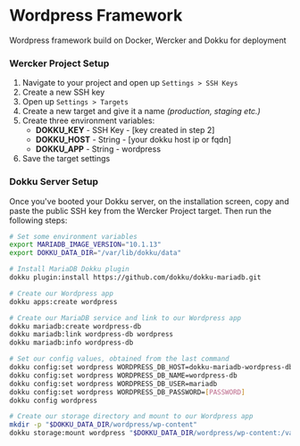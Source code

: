 # Wordpress Framework

Wordpress framework build on Docker, Wercker and Dokku for deployment

### Wercker Project Setup

1. Navigate to your project and open up `Settings > SSH Keys`
2. Create a new SSH key
3. Open up `Settings > Targets`
4. Create a new target and give it a name *(production, staging etc.)*
5. Create three environment variables:
    - **DOKKU_KEY** - SSH Key - [key created in step 2]
    - **DOKKU_HOST** - String - [your dokku host ip or fqdn]
    - **DOKKU_APP** - String - wordpress
6. Save the target settings

### Dokku Server Setup

Once you've booted your Dokku server, on the installation screen, copy and paste the public SSH key from the Wercker Project target. Then run the following steps:

```bash
# Set some environment variables
export MARIADB_IMAGE_VERSION="10.1.13"
export DOKKU_DATA_DIR="/var/lib/dokku/data"

# Install MariaDB Dokku plugin
dokku plugin:install https://github.com/dokku/dokku-mariadb.git

# Create our Wordpress app
dokku apps:create wordpress

# Create our MariaDB service and link to our Wordpress app
dokku mariadb:create wordpress-db
dokku mariadb:link wordpress-db wordpress
dokku mariadb:info wordpress-db

# Set our config values, obtained from the last command
dokku config:set wordpress WORDPRESS_DB_HOST=dokku-mariadb-wordpress-db
dokku config:set wordpress WORDPRESS_DB_NAME=wordpress-db
dokku config:set wordpress WORDPRESS_DB_USER=mariadb
dokku config:set wordpress WORDPRESS_DB_PASSWORD=[PASSWORD]
dokku config wordpress

# Create our storage directory and mount to our Wordpress app
mkdir -p "$DOKKU_DATA_DIR/wordpress/wp-content"
dokku storage:mount wordpress "$DOKKU_DATA_DIR/wordpress/wp-content:/var/www/html/wp-content"
```
